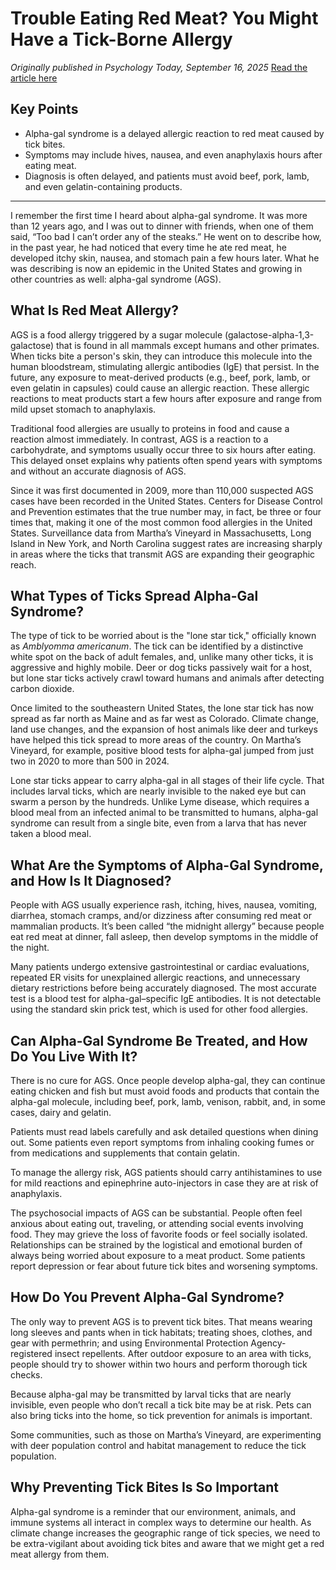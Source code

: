 # Trouble Eating Red Meat? You Might Have a Tick-Borne Allergy

*Originally published in Psychology Today, September 16, 2025*
[Read the article here](https://www.psychologytoday.com)

## Key Points

* Alpha-gal syndrome is a delayed allergic reaction to red meat caused by tick bites.
* Symptoms may include hives, nausea, and even anaphylaxis hours after eating meat.
* Diagnosis is often delayed, and patients must avoid beef, pork, lamb, and even gelatin-containing products.

---

I remember the first time I heard about alpha-gal syndrome. It was more than 12 years ago, and I was out to dinner with friends, when one of them said, “Too bad I can’t order any of the steaks.” He went on to describe how, in the past year, he had noticed that every time he ate red meat, he developed itchy skin, nausea, and stomach pain a few hours later. What he was describing is now an epidemic in the United States and growing in other countries as well: alpha-gal syndrome (AGS).

## What Is Red Meat Allergy?

AGS is a food allergy triggered by a sugar molecule (galactose-alpha-1,3-galactose) that is found in all mammals except humans and other primates. When ticks bite a person's skin, they can introduce this molecule into the human bloodstream, stimulating allergic antibodies (IgE) that persist. In the future, any exposure to meat-derived products (e.g., beef, pork, lamb, or even gelatin in capsules) could cause an allergic reaction. These allergic reactions to meat products start a few hours after exposure and range from mild upset stomach to anaphylaxis.

Traditional food allergies are usually to proteins in food and cause a reaction almost immediately. In contrast, AGS is a reaction to a carbohydrate, and symptoms usually occur three to six hours after eating. This delayed onset explains why patients often spend years with symptoms and without an accurate diagnosis of AGS.

Since it was first documented in 2009, more than 110,000 suspected AGS cases have been recorded in the United States. Centers for Disease Control and Prevention estimates that the true number may, in fact, be three or four times that, making it one of the most common food allergies in the United States. Surveillance data from Martha’s Vineyard in Massachusetts, Long Island in New York, and North Carolina suggest rates are increasing sharply in areas where the ticks that transmit AGS are expanding their geographic reach.

## What Types of Ticks Spread Alpha-Gal Syndrome?

The type of tick to be worried about is the "lone star tick," officially known as *Amblyomma americanum*. The tick can be identified by a distinctive white spot on the back of adult females, and, unlike many other ticks, it is aggressive and highly mobile. Deer or dog ticks passively wait for a host, but lone star ticks actively crawl toward humans and animals after detecting carbon dioxide.

Once limited to the southeastern United States, the lone star tick has now spread as far north as Maine and as far west as Colorado. Climate change, land use changes, and the expansion of host animals like deer and turkeys have helped this tick spread to more areas of the country. On Martha’s Vineyard, for example, positive blood tests for alpha-gal jumped from just two in 2020 to more than 500 in 2024.

Lone star ticks appear to carry alpha-gal in all stages of their life cycle. That includes larval ticks, which are nearly invisible to the naked eye but can swarm a person by the hundreds. Unlike Lyme disease, which requires a blood meal from an infected animal to be transmitted to humans, alpha-gal syndrome can result from a single bite, even from a larva that has never taken a blood meal.

## What Are the Symptoms of Alpha-Gal Syndrome, and How Is It Diagnosed?

People with AGS usually experience rash, itching, hives, nausea, vomiting, diarrhea, stomach cramps, and/or dizziness after consuming red meat or mammalian products. It’s been called “the midnight allergy” because people eat red meat at dinner, fall asleep, then develop symptoms in the middle of the night.

Many patients undergo extensive gastrointestinal or cardiac evaluations, repeated ER visits for unexplained allergic reactions, and unnecessary dietary restrictions before being accurately diagnosed. The most accurate test is a blood test for alpha-gal–specific IgE antibodies. It is not detectable using the standard skin prick test, which is used for other food allergies.

## Can Alpha-Gal Syndrome Be Treated, and How Do You Live With It?

There is no cure for AGS. Once people develop alpha-gal, they can continue eating chicken and fish but must avoid foods and products that contain the alpha-gal molecule, including beef, pork, lamb, venison, rabbit, and, in some cases, dairy and gelatin.

Patients must read labels carefully and ask detailed questions when dining out. Some patients even report symptoms from inhaling cooking fumes or from medications and supplements that contain gelatin.

To manage the allergy risk, AGS patients should carry antihistamines to use for mild reactions and epinephrine auto-injectors in case they are at risk of anaphylaxis.

The psychosocial impacts of AGS can be substantial. People often feel anxious about eating out, traveling, or attending social events involving food. They may grieve the loss of favorite foods or feel socially isolated. Relationships can be strained by the logistical and emotional burden of always being worried about exposure to a meat product. Some patients report depression or fear about future tick bites and worsening symptoms.

## How Do You Prevent Alpha-Gal Syndrome?

The only way to prevent AGS is to prevent tick bites. That means wearing long sleeves and pants when in tick habitats; treating shoes, clothes, and gear with permethrin; and using Environmental Protection Agency-registered insect repellents. After outdoor exposure to an area with ticks, people should try to shower within two hours and perform thorough tick checks.

Because alpha-gal may be transmitted by larval ticks that are nearly invisible, even people who don’t recall a tick bite may be at risk. Pets can also bring ticks into the home, so tick prevention for animals is important.

Some communities, such as those on Martha’s Vineyard, are experimenting with deer population control and habitat management to reduce the tick population.

## Why Preventing Tick Bites Is So Important

Alpha-gal syndrome is a reminder that our environment, animals, and immune systems all interact in complex ways to determine our health. As climate change increases the geographic range of tick species, we need to be extra-vigilant about avoiding tick bites and aware that we might get a red meat allergy from them.
